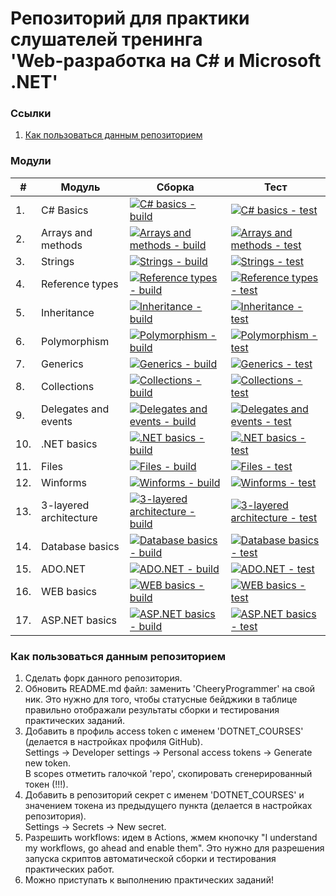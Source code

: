 # Репозиторий для практики слушателей тренинга<br/>'Web-разработка на C# и Microsoft .NET'

### Ссылки
1. [Как пользоваться данным репозиторием](https://github.com/CheeryProgrammer/dotnet-courses-tasks/edit/master/README.md#howtouse)

### Модули
|#|Модуль | Сборка | Тест|
---|---|---|---
|1.|C# Basics|[![C# basics - build](https://github.com/CheeryProgrammer/dotnet-courses-tasks/workflows/C%23%20basics%20-%20build/badge.svg)][c-sharp-basics-build] | [![C# basics - test](https://github.com/CheeryProgrammer/dotnet-courses-tasks/workflows/C%23%20basics%20-%20test/badge.svg)][c-sharp-basics-test]|
|2.|Arrays and methods|[![Arrays and methods - build](https://github.com/CheeryProgrammer/dotnet-courses-tasks/workflows/Arrays%20and%20methods%20-%20build/badge.svg)][arrays-and-methods-build]|[![Arrays and methods - test](https://github.com/CheeryProgrammer/dotnet-courses-tasks/workflows/Arrays%20and%20methods%20-%20test/badge.svg)][arrays-and-methods-test]|
|3.|Strings|[![Strings - build](https://github.com/CheeryProgrammer/dotnet-courses-tasks/workflows/Strings%20-%20build/badge.svg)][strings-build]|[![Strings - test](https://github.com/CheeryProgrammer/dotnet-courses-tasks/workflows/Strings%20-%20test/badge.svg)][strings-test]|
|4.|Reference types|[![Reference types - build](https://github.com/CheeryProgrammer/dotnet-courses-tasks/workflows/Reference%20types%20-%20build/badge.svg)][reference-types-build]|[![Reference types - test](https://github.com/CheeryProgrammer/dotnet-courses-tasks/workflows/Reference%20types%20-%20test/badge.svg)][reference-types-test]|
|5.|Inheritance|[![Inheritance - build](https://github.com/CheeryProgrammer/dotnet-courses-tasks/workflows/Inheritance%20-%20build/badge.svg)][inheritance-build]|[![Inheritance - test](https://github.com/CheeryProgrammer/dotnet-courses-tasks/workflows/Inheritance%20-%20test/badge.svg)][inheritance-test]|
|6.|Polymorphism|[![Polymorphism - build](https://github.com/CheeryProgrammer/dotnet-courses-tasks/workflows/Polymorphism%20-%20build/badge.svg)][polymorphism-build]|[![Polymorphism - test](https://github.com/CheeryProgrammer/dotnet-courses-tasks/workflows/Polymorphism%20-%20test/badge.svg)][polymorphism-test]|
|7.|Generics|[![Generics - build](https://github.com/CheeryProgrammer/dotnet-courses-tasks/workflows/Generics%20-%20build/badge.svg)][generics-build]|[![Generics - test](https://github.com/CheeryProgrammer/dotnet-courses-tasks/workflows/Generics%20-%20test/badge.svg)][generics-test]|
|8.|Collections|[![Collections - build](https://github.com/CheeryProgrammer/dotnet-courses-tasks/workflows/Collections%20-%20build/badge.svg)][collections-build]|[![Collections - test](https://github.com/CheeryProgrammer/dotnet-courses-tasks/workflows/Collections%20-%20test/badge.svg)][collections-test]|
|9.|Delegates and events|[![Delegates and events - build](https://github.com/CheeryProgrammer/dotnet-courses-tasks/workflows/Delegates%20and%20events%20-%20build/badge.svg)][delegates-and-events-build]|[![Delegates and events - test](https://github.com/CheeryProgrammer/dotnet-courses-tasks/workflows/Delegates%20and%20events%20-%20test/badge.svg)][delegates-and-events-test]|
|10.|.NET basics|[![.NET basics - build](https://github.com/CheeryProgrammer/dotnet-courses-tasks/workflows/.NET%20basics%20-%20build/badge.svg)][dotnet-basics-build]|[![.NET basics - test](https://github.com/CheeryProgrammer/dotnet-courses-tasks/workflows/.NET%20basics%20-%20test/badge.svg)][dotnet-basics-test]|
|11.|Files|[![Files - build](https://github.com/CheeryProgrammer/dotnet-courses-tasks/workflows/Files%20-%20build/badge.svg)][files-build]|[![Files - test](https://github.com/CheeryProgrammer/dotnet-courses-tasks/workflows/Files%20-%20test/badge.svg)][files-test]|
|12.|Winforms|[![Winforms - build](https://github.com/CheeryProgrammer/dotnet-courses-tasks/workflows/Winforms%20-%20build/badge.svg)][winforms-build]|[![Winforms - test](https://github.com/CheeryProgrammer/dotnet-courses-tasks/workflows/Winforms%20-%20test/badge.svg)][winforms-test]|
|13.|3-layered architecture|[![3-layered architecture - build](https://github.com/CheeryProgrammer/dotnet-courses-tasks/workflows/3-layered%20architecture%20-%20build/badge.svg)][3-layered-architecture-build]|[![3-layered architecture - test](https://github.com/CheeryProgrammer/dotnet-courses-tasks/workflows/3-layered%20architecture%20-%20test/badge.svg)][3-layered-architecture-test]|
|14.|Database basics|[![Database basics - build](https://github.com/CheeryProgrammer/dotnet-courses-tasks/workflows/Database%20basics%20-%20build/badge.svg)][database-basics-build]|[![Database basics - test](https://github.com/CheeryProgrammer/dotnet-courses-tasks/workflows/Database%20basics%20-%20test/badge.svg)][database-basics-test]|
|15.|ADO.NET|[![ADO.NET - build](https://github.com/CheeryProgrammer/dotnet-courses-tasks/workflows/ADO.NET%20-%20build/badge.svg)][ado-net-build]|[![ADO.NET - test](https://github.com/CheeryProgrammer/dotnet-courses-tasks/workflows/ADO.NET%20-%20test/badge.svg)][ado-net-test]|
|16.|WEB basics|[![WEB basics - build](https://github.com/CheeryProgrammer/dotnet-courses-tasks/workflows/WEB%20basics%20-%20build/badge.svg)][web-basics-build]|[![WEB basics - test](https://github.com/CheeryProgrammer/dotnet-courses-tasks/workflows/WEB%20basics%20-%20test/badge.svg)][web-basics-test]|
|17.|ASP.NET basics|[![ASP.NET basics - build](https://github.com/CheeryProgrammer/dotnet-courses-tasks/workflows/ASP.NET%20basics%20-%20build/badge.svg)][asp-net-basics-build]|[![ASP.NET basics - test](https://github.com/CheeryProgrammer/dotnet-courses-tasks/workflows/ASP.NET%20basics%20-%20test/badge.svg)][asp-net-basics-test]|

### <a name="howtouse"></a>Как пользоваться данным репозиторием
1. Сделать форк данного репозитория.
2. Обновить README.md файл: заменить 'CheeryProgrammer' на свой ник. Это нужно для того, чтобы статусные бейджики в таблице правильно отображали результаты сборки и тестирования практических заданий.
3. Добавить в профиль access token с именем 'DOTNET_COURSES' (делается в настройках профиля GitHub).<br/>
Settings -> Developer settings -> Personal access tokens -> Generate new token.<br/>
В scopes отметить галочкой 'repo', скопировать сгенерированный токен (!!!).
4. Добавить в репозиторий секрет с именем 'DOTNET_COURSES' и значением токена из предыдущего пункта (делается в настройках репозитория).<br/>
Settings -> Secrets -> New secret.
5. Разрешить workflows: идем в Actions, жмем кнопочку "I understand my workflows, go ahead and enable them". Это нужно для разрешения запуска скриптов автоматической сборки и тестирования практических работ.
6. Можно приступать к выполнению практических заданий!


[c-sharp-basics-build]: https://github.com/CheeryProgrammer/dotnet-courses-tasks/actions?query=workflow%3A%22C%23+Basics+-+build%22
[c-sharp-basics-test]: https://github.com/CheeryProgrammer/dotnet-courses-tasks/actions?query=workflow%3A%22C%23+Basics+-+test%22

[arrays-and-methods-build]: https://github.com/CheeryProgrammer/dotnet-courses-tasks/actions?query=workflow%3A%22Arrays+and+methods+-+build%22
[arrays-and-methods-test]: https://github.com/CheeryProgrammer/dotnet-courses-tasks/actions?query=workflow%3A%22Arrays+and+methods+-+test%22

[strings-build]: https://github.com/CheeryProgrammer/dotnet-courses-tasks/actions?query=workflow%3A%22Strings+-+build%22
[strings-test]: https://github.com/CheeryProgrammer/dotnet-courses-tasks/actions?query=workflow%3A%22Strings+-+test%22

[reference-types-build]: https://github.com/CheeryProgrammer/dotnet-courses-tasks/actions?query=workflow%3A%22Reference+types+-+build%22
[reference-types-test]: https://github.com/CheeryProgrammer/dotnet-courses-tasks/actions?query=workflow%3A%22Reference+types+-+test%22

[inheritance-build]: https://github.com/CheeryProgrammer/dotnet-courses-tasks/actions?query=workflow%3A%22Inheritance+-+build%22
[inheritance-test]: https://github.com/CheeryProgrammer/dotnet-courses-tasks/actions?query=workflow%3A%22Inheritance+-+test%22

[polymorphism-build]: https://github.com/CheeryProgrammer/dotnet-courses-tasks/actions?query=workflow%3A%22Polymorphism+-+build%22
[polymorphism-test]: https://github.com/CheeryProgrammer/dotnet-courses-tasks/actions?query=workflow%3A%22Polymorphism+-+test%22

[generics-build]: https://github.com/CheeryProgrammer/dotnet-courses-tasks/actions?query=workflow%3A%22Generics+-+build%22
[generics-test]: https://github.com/CheeryProgrammer/dotnet-courses-tasks/actions?query=workflow%3A%22Generics+-+test%22

[collections-build]: https://github.com/CheeryProgrammer/dotnet-courses-tasks/actions?query=workflow%3A%22Collections+-+build%22
[collections-test]: https://github.com/CheeryProgrammer/dotnet-courses-tasks/actions?query=workflow%3A%22Collections+-+test%22

[delegates-and-events-build]: https://github.com/CheeryProgrammer/dotnet-courses-tasks/actions?query=workflow%3A%22Delegates+and+events+-+build%22
[delegates-and-events-test]: https://github.com/CheeryProgrammer/dotnet-courses-tasks/actions?query=workflow%3A%22Delegates+and+events+-+test%22

[dotnet-basics-build]: https://github.com/CheeryProgrammer/dotnet-courses-tasks/actions?query=workflow%3A%22.NET+basics+-+build%22
[dotnet-basics-test]: https://github.com/CheeryProgrammer/dotnet-courses-tasks/actions?query=workflow%3A%22.NET+basics+-+test%22

[files-build]: https://github.com/CheeryProgrammer/dotnet-courses-tasks/actions?query=workflow%3A%22Files+-+build%22
[files-test]: https://github.com/CheeryProgrammer/dotnet-courses-tasks/actions?query=workflow%3A%22Files+-+test%22

[winforms-build]: https://github.com/CheeryProgrammer/dotnet-courses-tasks/actions?query=workflow%3A%22Winforms+-+build%22
[winforms-test]: https://github.com/CheeryProgrammer/dotnet-courses-tasks/actions?query=workflow%3A%22Winforms+-+test%22

[3-layered-architecture-build]: https://github.com/CheeryProgrammer/dotnet-courses-tasks/actions?query=workflow%3A%223-layered+architecture+-+build%22
[3-layered-architecture-test]: https://github.com/CheeryProgrammer/dotnet-courses-tasks/actions?query=workflow%3A%223-layered+architecture+-+test%22

[database-basics-build]: https://github.com/CheeryProgrammer/dotnet-courses-tasks/actions?query=workflow%3A%22Database+basics+-+build%22
[database-basics-test]: https://github.com/CheeryProgrammer/dotnet-courses-tasks/actions?query=workflow%3A%22Database+basics+-+test%22

[ado-net-build]: https://github.com/CheeryProgrammer/dotnet-courses-tasks/actions?query=workflow%3A%22ADO.NET+-+build%22
[ado-net-test]: https://github.com/CheeryProgrammer/dotnet-courses-tasks/actions?query=workflow%3A%22ADO.NET+-+test%22

[web-basics-build]: https://github.com/CheeryProgrammer/dotnet-courses-tasks/actions?query=workflow%3A%22WEB+basics+-+build%22
[web-basics-test]: https://github.com/CheeryProgrammer/dotnet-courses-tasks/actions?query=workflow%3A%22WEB+basics+-+test%22

[asp-net-basics-build]: https://github.com/CheeryProgrammer/dotnet-courses-tasks/actions?query=workflow%3A%22ASP.NET+basics+-+build%22
[asp-net-basics-test]: https://github.com/CheeryProgrammer/dotnet-courses-tasks/actions?query=workflow%3A%22ASP.NET+basics+-+test%22
